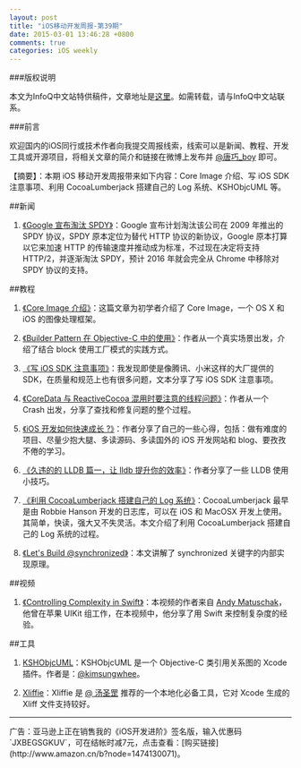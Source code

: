 ```yaml
---
layout: post
title: "iOS移动开发周报-第39期"
date: 2015-03-01 13:46:28 +0800
comments: true
categories: iOS weekly
---
```


###版权说明

本文为InfoQ中文站特供稿件，文章地址是[这里](http://www.infoq.com/cn/news/2015/02/core-image-introduction)。如需转载，请与InfoQ中文站联系。

###前言

欢迎国内的iOS同行或技术作者向我提交周报线索，线索可以是新闻、教程、开发工具或开源项目，将相关文章的简介和链接在微博上发布并 [@唐巧_boy](http://weibo.com/tangqiaoboy) 即可。

【摘要】：本期 iOS 移动开发周报带来如下内容：Core Image 介绍、写 iOS SDK 注意事项、利用 CocoaLumberjack 搭建自己的 Log 系统、KSHObjcUML 等。

##新闻

 1. [《Google 宣布淘汰 SPDY》](http://www.williamlong.info/archives/4142.html)：Google 宣布计划淘汰该公司在 2009 年推出的 SPDY 协议，SPDY 原本定位为替代 HTTP 协议的新协议，Google 原本打算以它来加速 HTTP 的传输速度并推动成为标准，不过现在决定将支持 HTTP/2，并逐渐淘汰 SPDY，预计 2016 年就会完全从 Chrome 中移除对 SPDY 协议的支持。

##教程

 1. [《Core Image 介绍》](http://objccn.io/issue-21-6/)：这篇文章为初学者介绍了 Core Image，一个 OS X 和 iOS 的图像处理框架。

 1. [《Builder Pattern 在 Objective-C 中的使用》](http://limboy.me/ios/2015/02/07/builder-pattern.html)：作者从一个真实场景出发，介绍了结合 block 使用工厂模式的实践方式。

 1. [《写 iOS SDK 注意事项》](http://blog.devtang.com/blog/2015/01/31/write-sdk-tips/)：我发现即使是像腾讯、小米这样的大厂提供的 SDK，在质量和规范上也有很多问题，文本分享了写 iOS SDK 注意事项。

 1. [《CoreData 与 ReactiveCocoa 混用时要注意的线程问题》](http://imtx.me/archives/1926.html)：作者从一个 Crash 出发，分享了查找和修复问题的整个过程。

 1. [《iOS 开发如何快速成长 ?》](http://www.jianshu.com/p/5adb536fd32b)：作者分享了自己的一些心得，包括：做有难度的项目、尽量少抱大腿、多读源码、多读国外的 iOS 开发网站和 blog、要孜孜不倦的学习。

 1. [《久违的的 LLDB 篇一，让 lldb 提升你的效率》](http://www.jianshu.com/p/f888db82fc27)：作者分享了一些 LLDB 使用小技巧。

 1. [《利用 CocoaLumberjack 搭建自己的 Log 系统》](http://nonomori.farbox.com/post/li-yong-cocoalumberjack-da-jian-zi-ji-de-log-xi-tong)：CocoaLumberjack 最早是由 Robbie Hanson 开发的日志库，可以在 iOS 和 MacOSX 开发上使用。其简单，快读，强大又不失灵活。本文介绍了利用 CocoaLumberjack 搭建自己的 Log 系统的过程。

 1. [《Let's Build @synchronized》](https://mikeash.com/pyblog/friday-qa-2015-02-20-lets-build-synchronized.html)：本文讲解了 synchronized 关键字的内部实现原理。

##视频

 1. [《Controlling Complexity in Swift》](http://realm.io/news/andy-matuschak-controlling-complexity/)：本视频的作者来自 [Andy Matuschak](https://twitter.com/andy_matuschak)，他曾在苹果 UIKit 组工作，在本视频中，他分享了用 Swift 来控制复杂度的经验。

##工具

 1. [KSHObjcUML](https://github.com/kimsungwhee/KSHObjcUML)：KSHObjcUML 是一个 Objective-C 类引用关系图的 Xcode 插件。作者是：[@kimsungwhee](http://weibo.com/u/2289288323)。

 1. [Xliffie](https://itunes.apple.com/app/id961651406)：Xliffie 是 [@ 汤圣罡](http://weibo.com/lexrus) 推荐的一个本地化必备工具，它对 Xcode 生成的 Xliff 文件支持较好。

 <hr />
广告：亚马逊上正在销售我的《iOS开发进阶》签名版，输入优惠码`JXBEGSGKUV`，可在结帐时减7元，点击查看：[购买链接](http://www.amazon.cn/b?node=1474130071)。

